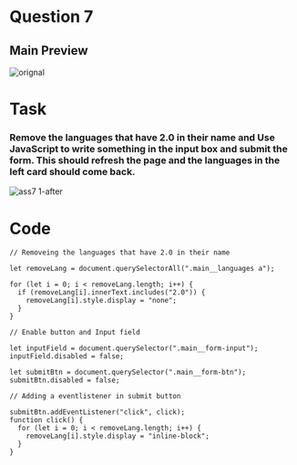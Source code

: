 # Question 7
## Main Preview
![orignal](https://user-images.githubusercontent.com/97457589/215985068-64568524-f37c-4ce7-bbc6-648322e51b74.png)

# Task
### Remove the languages that have 2.0 in their name and Use JavaScript to write something in the input box and submit the form. This should refresh the page and the languages in the left card should come back.
![ass7 1-after](https://user-images.githubusercontent.com/97457589/215985637-a61bab86-4fa8-47ac-a11e-0ce27d17c32e.png) 

# Code
```
// Removeing the languages that have 2.0 in their name

let removeLang = document.querySelectorAll(".main__languages a");

for (let i = 0; i < removeLang.length; i++) {
  if (removeLang[i].innerText.includes("2.0")) {
    removeLang[i].style.display = "none";
  }
}

// Enable button and Input field

let inputField = document.querySelector(".main__form-input");
inputField.disabled = false;

let submitBtn = document.querySelector(".main__form-btn");
submitBtn.disabled = false;

// Adding a eventlistener in submit button

submitBtn.addEventListener("click", click);
function click() {
  for (let i = 0; i < removeLang.length; i++) {
    removeLang[i].style.display = "inline-block";
  }
}

```
